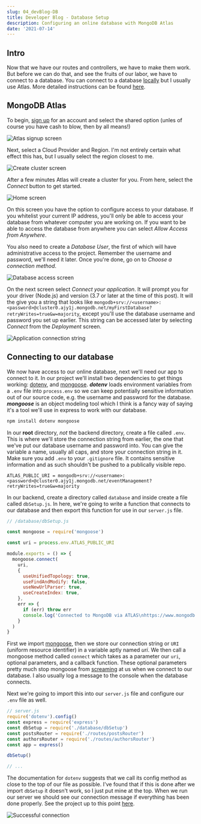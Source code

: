 ```yaml
---
slug: 04_devBlog-DB
title: Developer Blog - Database Setup
description: Configuring an online database with MongoDB Atlas
date: '2021-07-14'
---
```


## Intro

Now that we have our routes and controllers, we have to make them work. But before we can do that, and see the fruits of our labor, we have to connect to a database. You can connect to a database [locally](https://docs.mongodb.com/guides/server/install/) but I usually use Atlas. More detailed instructions can be found [here](https://docs.atlas.mongodb.com/getting-started/).

## MongoDB Atlas

To begin, [sign up](https://www.mongodb.com/cloud/atlas/register) for an account and select the shared option (unles of course you have cash to blow, then by all means!)

![Atlas signup screen](/assets/images/01.png)

Next, select a Cloud Provider and Region. I'm not entirely certain what effect this has, but I usually select the region closest to me.

![Create cluster screen](/assets/images/02.png)

After a few minutes Atlas will create a cluster for you. From here, select the _Connect_ button to get started.

![Home screen](/assets/images/03.png)

On this screen you have the option to configure access to your database. If you whitelist your current IP address, you'll only be able to access your database from whatever computer you are working on. If you want to be able to access the database from anywhere you can select _Allow Access from Anywhere_.

You also need to create a _Database User_, the first of which will have administrative access to the project. Remember the username and password, we'll need it later. Once you're done, go on to _Choose a connection method_.

![Database access screen](/assets/images/04.png)

On the next screen select _Connect your application_. It will prompt you for your driver (Node.js) and version (3.7 or later at the time of this post). It will the give you a string that looks like `mongodb+srv://<username>:<password>@cluster0.ajy1j.mongodb.net/myFirstDatabase?retryWrites=true&w=majority`, except you'll use the database username and password you set up earlier. This string can be accessed later by selecting _Connect_ from the _Deployment_ screen.

![Application connection string  ](/assets/images/05.png)

## Connecting to our database

We now have access to our online database, next we'll need our app to connect to it. In our project we'll install two dependencies to get things working: [dotenv](https://www.npmjs.com/package/dotenv), and [mongoose](https://www.npmjs.com/package/mongoose). **_dotenv_** loads environment variables from a `.env` file into `process.env` so we can keep potentially sensitive information out of our source code, e.g. the username and password for the database. **_mongoose_** is an object modeling tool which I think is a fancy way of saying it's a tool we'll use in express to work with our database.

```bash
npm install dotenv mongoose
```

In our **root** directory, _not_ the backend directory, create a file called `.env`. This is where we'll store the connection string from earlier, the one that we've put our database username and password into. You can give the variable a name, usually all caps, and store your connection string in it. Make sure you add `.env` to your `.gitignore` file. It contains sensitive information and as such shouldn't be pushed to a publically visible repo.

```env
ATLAS_PUBLIC_URI = mongodb+srv://<username>:<password>@cluster0.ajy1j.mongodb.net/eventManagement?retryWrites=true&w=majority
```

In our backend, create a directory called `database` and inside create a file called `dbSetup.js`. In here, we're going to write a function that connects to our database and then export this function for use in our `server.js` file.

```js
// /database/dbSetup.js

const mongoose = require('mongoose')

const uri = process.env.ATLAS_PUBLIC_URI

module.exports = () => {
  mongoose.connect(
    uri,
    {
      useUnifiedTopology: true,
      useFindAndModify: false,
      useNewUrlParser: true,
      useCreateIndex: true,
    },
    err => {
      if (err) throw err
      console.log('Connected to MongoDB via ATLAS\nhttps://www.mongodb.com/cloud/atlas')
    }
  )
}
```

First we import [mongoose](https://mongoosejs.com/docs/guide.html), then we store our connection string or `URI` (uniform resource identifier) in a variable aptly named _uri_. We then call a mongoose method called `connect` which takes as a parameter our `uri`, optional parameters, and a callback function. These optional parameters pretty much stop mongoose from [screaming](https://mongoosejs.com/docs/deprecations.html) at us when we connect to our database. I also usually log a message to the console when the database connects.

Next we're going to import this into our `server.js` file and configure our `.env` file as well.

```js
// server.js
require('dotenv').config()
const express = require('express')
const dbSetup = require('./database/dbSetup')
const postsRouter = require('./routes/postsRouter')
const authorsRouter = require('./routes/authorsRouter')
const app = express()

dbSetup()

// ...
```

The documentation for `dotenv` suggests that we call its config method as close to the top of our file as possible. I've found that if this is done after we import `dbSetup` it doesn't work, so I just put mine at the top. When we run our server we should see our connection message if everything has been done properly. See the project up to this point [here](https://github.com/buddafucofibas/devdiaries_II/tree/225446cd691286f71f1c78e3441057b7c177a9c2).

![Successful connection](/assets/images/06.png)
